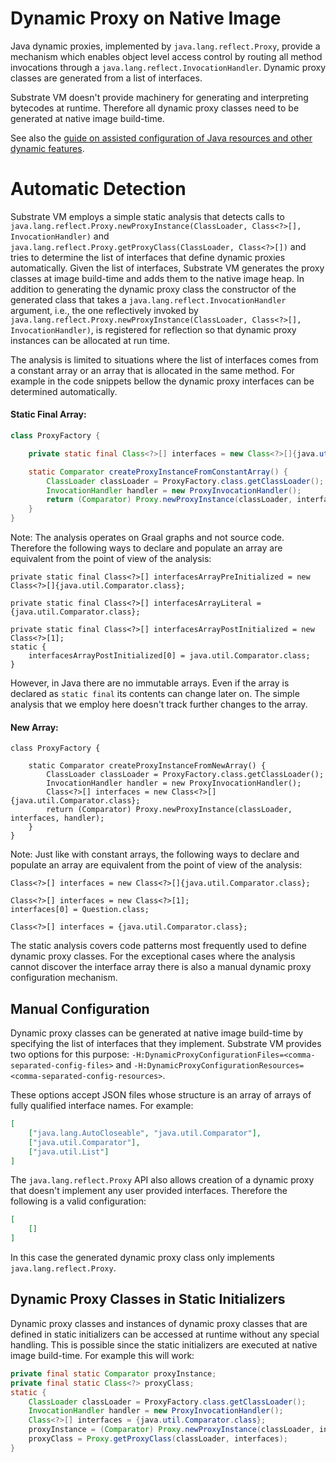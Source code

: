 # Dynamic Proxy on Native Image

Java dynamic proxies, implemented by `java.lang.reflect.Proxy`, provide a mechanism which enables object level access control by routing all method invocations through a `java.lang.reflect.InvocationHandler`.
Dynamic proxy classes are generated from a list of interfaces.

Substrate VM doesn't provide machinery for generating and interpreting bytecodes at runtime.
Therefore all dynamic proxy classes need to be generated at native image build-time.

See also the [guide on assisted configuration of Java resources and other dynamic features](Configuration.md).

# Automatic Detection
Substrate VM employs a simple static analysis that detects calls to `java.lang.reflect.Proxy.newProxyInstance(ClassLoader, Class<?>[], InvocationHandler)` and `java.lang.reflect.Proxy.getProxyClass(ClassLoader, Class<?>[])` and tries to determine the list of interfaces that define dynamic proxies automatically. Given the list of interfaces, Substrate VM generates the proxy classes at image build-time and adds them to the native image heap.
In addition to generating the dynamic proxy class the constructor of the generated class that takes a `java.lang.reflect.InvocationHandler` argument, i.e., the one reflectively invoked by `java.lang.reflect.Proxy.newProxyInstance(ClassLoader, Class<?>[], InvocationHandler)`, is registered for reflection so that dynamic proxy instances can be allocated at run time.

The analysis is limited to situations where the list of interfaces comes from a constant array or an array that is allocated in the same method.
For example in the code snippets bellow the dynamic proxy interfaces can be determined automatically.

#### Static Final Array:

```java
class ProxyFactory {

    private static final Class<?>[] interfaces = new Class<?>[]{java.util.Comparator.class};

    static Comparator createProxyInstanceFromConstantArray() {
        ClassLoader classLoader = ProxyFactory.class.getClassLoader();
        InvocationHandler handler = new ProxyInvocationHandler();
        return (Comparator) Proxy.newProxyInstance(classLoader, interfaces, handler);
    }
}
```
Note: The analysis operates on Graal graphs and not source code.
Therefore the following ways to declare and populate an array are equivalent from the point of view of the analysis:

```
private static final Class<?>[] interfacesArrayPreInitialized = new Class<?>[]{java.util.Comparator.class};
```

```
private static final Class<?>[] interfacesArrayLiteral = {java.util.Comparator.class};
```

```
private static final Class<?>[] interfacesArrayPostInitialized = new Class<?>[1];
static {
    interfacesArrayPostInitialized[0] = java.util.Comparator.class;
}
```
However, in Java there are no immutable arrays.
Even if the array is declared as `static final` its contents can change later on.
The simple analysis that we employ here doesn't track further changes to the array.

#### New Array:

```
class ProxyFactory {

    static Comparator createProxyInstanceFromNewArray() {
        ClassLoader classLoader = ProxyFactory.class.getClassLoader();
        InvocationHandler handler = new ProxyInvocationHandler();
        Class<?>[] interfaces = new Class<?>[]{java.util.Comparator.class};
        return (Comparator) Proxy.newProxyInstance(classLoader, interfaces, handler);
    }
}
```

Note: Just like with constant arrays, the following ways to declare and populate an array are equivalent from the point of view of the analysis:
```
Class<?>[] interfaces = new Class<?>[]{java.util.Comparator.class};
```

```
Class<?>[] interfaces = new Class<?>[1];
interfaces[0] = Question.class;
```

```
Class<?>[] interfaces = {java.util.Comparator.class};
```

The static analysis covers code patterns most frequently used to define dynamic proxy classes.
For the exceptional cases where the analysis cannot discover the interface array there is also a manual dynamic proxy configuration mechanism.

## Manual Configuration
Dynamic proxy classes can be generated at native image build-time by specifying the list of interfaces that they implement.
Substrate VM provides two options for this purpose: `-H:DynamicProxyConfigurationFiles=<comma-separated-config-files>` and `-H:DynamicProxyConfigurationResources=<comma-separated-config-resources>`.

These options accept JSON files whose structure is an array of arrays of fully qualified interface names. For example:
```json
[
    ["java.lang.AutoCloseable", "java.util.Comparator"],
    ["java.util.Comparator"],
    ["java.util.List"]
]
```

The `java.lang.reflect.Proxy` API also allows creation of a dynamic proxy that doesn't implement any user provided interfaces.
Therefore the following is a valid configuration:
```json
[
    []
]
```

In this case the generated dynamic proxy class only implements `java.lang.reflect.Proxy`.

## Dynamic Proxy Classes in Static Initializers

Dynamic proxy classes and instances of dynamic proxy classes that are defined in static initializers can be accessed at runtime without any special handling.
This is possible since the static initializers are executed at native image build-time.
For example this will work:
```java
private final static Comparator proxyInstance;
private final static Class<?> proxyClass;
static {
    ClassLoader classLoader = ProxyFactory.class.getClassLoader();
    InvocationHandler handler = new ProxyInvocationHandler();
    Class<?>[] interfaces = {java.util.Comparator.class};
    proxyInstance = (Comparator) Proxy.newProxyInstance(classLoader, interfaces, handler);
    proxyClass = Proxy.getProxyClass(classLoader, interfaces);
}
```
